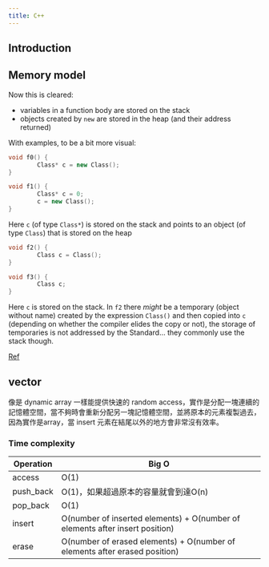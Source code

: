 ```yaml
---
title: C++
---
```


## Introduction

## Memory model

Now this is cleared:

 - variables in a function body are stored on the stack
 - objects created by `new` are stored in the heap (and their address returned)

With examples, to be a bit more visual:

```cpp
void f0() {
		Class* c = new Class();
}

void f1() {
		Class* c = 0;
		c = new Class();
}
```

Here `c` (of type `Class*`) is stored on the stack and points to an object (of type `Class`) that is stored on the heap

```cpp
void f2() {
		Class c = Class();
}

void f3() {
		Class c;
}
```

Here `c` is stored on the stack. In `f2` there *might* be a temporary (object without name) created by the expression `Class()` and then copied into `c` (depending on whether the compiler elides the copy or not), the storage of temporaries is not addressed by the Standard... they commonly use the stack though.

[Ref](https://stackoverflow.com/a/8755644/4446356)

## vector

像是 dynamic array 一樣能提供快速的 random access，實作是分配一塊連續的記憶體空間，當不夠時會重新分配另一塊記憶體空間，並將原本的元素複製過去，因為實作是array，當 insert 元素在結尾以外的地方會非常沒有效率。

### Time complexity

| Operation | Big O |
|-----------|--------------------------------------|
| access | O(1) |
| push_back | O(1)，如果超過原本的容量就會到達O(n) |
| pop_back | O(1) |
| insert | O(number of inserted elements) + O(number of elements after insert position) |
| erase | O(number of erased elements) + O(number of elements after erased position) |

